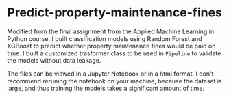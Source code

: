 # Predict-property-maintenance-fines

Modified from the final assignment from the Applied Machine Learning in Python course. I built classification models using Random Forest and XGBoost to predict whether property maintenance fines would be paid on time. I built a customized trasformer class to be used in `Pipeline` to validate the models without data leakage. 

The files can be viewed in a Jupyter Notebook or in a html format. I don't recommend reruning the notebook on your machine, because the dataset is large, and thus training the models takes a significant amount of time.  
